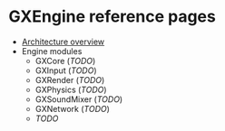 # GXEngine reference pages

* [Architecture overview](./architecture-overview.md)
* Engine modules
    * GXCore (_TODO_)
    * GXInput (_TODO_)
    * GXRender (_TODO_)
    * GXPhysics (_TODO_)
    * GXSoundMixer (_TODO_)
    * GXNetwork (_TODO_)
    * _TODO_